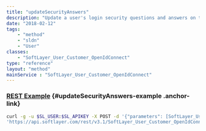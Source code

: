```yaml
---
title: "updateSecurityAnswers"
description: "Update a user's login security questions and answers on the SoftLayer customer portal. These questions and answers are used to optionally log into the SoftLayer customer portal using two-factor authentication. Each user must have three distinct questions set with a unique answer for each question, and each answer may only contain alphanumeric or the . , - _ ( ) [ ] : ; > < characters. Existing user security questions and answers are deleted before new ones are set, and users may only update their own security questions and answers. "
date: "2018-02-12"
tags:
    - "method"
    - "sldn"
    - "User"
classes:
    - "SoftLayer_User_Customer_OpenIdConnect"
type: "reference"
layout: "method"
mainService : "SoftLayer_User_Customer_OpenIdConnect"
---
```


### [REST Example](#updateSecurityAnswers-example) <a href="/article/rest/"><i class="fas fa-question"></i></a> {#updateSecurityAnswers-example .anchor-link} 
```bash
curl -g -u $SL_USER:$SL_APIKEY -X POST -d '{"parameters": [SoftLayer_User_Security_Question, string]}' \
'https://api.softlayer.com/rest/v3.1/SoftLayer_User_Customer_OpenIdConnect/{SoftLayer_User_Customer_OpenIdConnectID}/updateSecurityAnswers'
```
